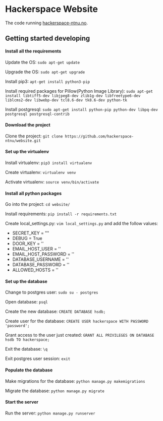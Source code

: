 # Hackerspace Website

The code running [hackerspace-ntnu.no](http://hackerspace-ntnu.no).

## Getting started developing

#### Install all the requirements

Update the OS:
`sudo apt-get update`

Upgrade the OS:
`sudo apt-get upgrade`

Install pip3:
`apt-get install python3-pip`

Install required packages for Pillow(Python Image Library):
`sudo apt-get install libtiff5-dev libjpeg8-dev zlib1g-dev libfreetype6-dev liblcms2-dev libwebp-dev tcl8.6-dev tk8.6-dev python-tk`

Install postgresql:
`sudo apt-get install python-pip python-dev libpq-dev postgresql postgresql-contrib`

#### Download the project

Clone the project:
`git clone https://github.com/hackerspace-ntnu/website.git`

#### Set up the virtualenv

Install virtualenv:
`pip3 install virtualenv`

Create virtualenv:
`virtualenv venv`

Activate virtualenv:
`source venv/bin/activate`

#### Install all python packages

Go into the project:
`cd website/`

Install requirements:
`pip install -r requirements.txt`

Create local_settings.py:
`vim local_settings.py`
and add the follow values:
- SECRET_KEY = ""
- DEBUG = True
- DOOR_KEY = ''
- EMAIL_HOST_USER = ''
- EMAIL_HOST_PASSWORD = ''
- DATABASE_USERNAME = ''
- DATABASE_PASSWORD = ''
- ALLOWED_HOSTS = ''

#### Set up the database

Change to postgres user:
`sudo su - postgres`

Open database:
`psql`

Create the new database:
`CREATE DATABASE hsdb;`

Create user for the database:
`CREATE USER hackerspace WITH PASSWORD 'password';`

Grant access to the user just created:
`GRANT ALL PRIVILEGES ON DATABASE hsdb TO hackerspace;`

Exit the database:
`\q`

Exit postgres user session:
`exit`

#### Populate the database

Make migrations for the database:
`python manage.py makemigrations`

Migrate the database:
`python manage.py migrate`

#### Start the server

Run the server:
`python manage.py runserver`
